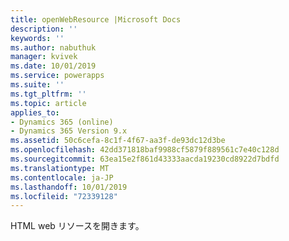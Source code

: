 ```yaml
---
title: openWebResource |Microsoft Docs
description: ''
keywords: ''
ms.author: nabuthuk
manager: kvivek
ms.date: 10/01/2019
ms.service: powerapps
ms.suite: ''
ms.tgt_pltfrm: ''
ms.topic: article
applies_to:
- Dynamics 365 (online)
- Dynamics 365 Version 9.x
ms.assetid: 50c6cefa-8c1f-4f67-aa3f-de93dc12d3be
ms.openlocfilehash: 42dd371818baf9988cf5879f889561c7e40c128d
ms.sourcegitcommit: 63ea15e2f861d43333aacda19230cd8922d7bdfd
ms.translationtype: MT
ms.contentlocale: ja-JP
ms.lasthandoff: 10/01/2019
ms.locfileid: "72339128"
---
```

HTML web リソースを開きます。 
